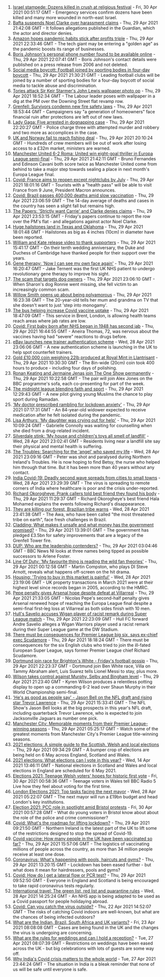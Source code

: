 1. [Israel stampede: Dozens killed in crush at religious festival](https://www.bbc.co.uk/news/world-middle-east-56938657) - Fri, 30 Apr 2021 00:51:17 GMT - Emergency services confirm dozens have been killed and many more wounded in north-east Israel.
2. [Bafta suspends Noel Clarke over harassment claims](https://www.bbc.co.uk/news/entertainment-arts-56937479) - Thu, 29 Apr 2021 21:42:08 GMT - It follows allegations published in the Guardian, which the actor and director denies.
3. [Amazon hopes pandemic habits stick after profits triple](https://www.bbc.co.uk/news/business-56937428) - Thu, 29 Apr 2021 22:33:46 GMT - The tech giant may be entering a "golden age" as the pandemic boosts its range of businesses.
4. [Boris Johnson's personal phone number found to be available online](https://www.bbc.co.uk/news/uk-politics-56937889) - Thu, 29 Apr 2021 22:07:41 GMT - Boris Johnson's contact details were published on a press release from 2006 and not deleted.
5. [Social media boycott: Football joined by sporting bodies in four-day boycott](https://www.bbc.co.uk/sport/56936797) - Thu, 29 Apr 2021 21:30:21 GMT - Leading football clubs will be joined by a number of sporting bodies for a four-day boycott of social media to tackle abuse and discrimination.
6. [Tories attack Sir Keir Starmer's John Lewis wallpaper photo op](https://www.bbc.co.uk/news/uk-politics-56932548) - Thu, 29 Apr 2021 18:52:34 GMT - The Labour leader poses with wallpaper in a dig at the PM over the Downing Street flat revamp row.
7. [Grenfell: Survivors condemn new fire safety laws](https://www.bbc.co.uk/news/uk-politics-56924131) - Thu, 29 Apr 2021 18:53:44 GMT - Campaigners say "a generation of homeowners" face financial ruin after protections are left out of new laws.
8. [Lady Gaga: Five arrested in dognapping case](https://www.bbc.co.uk/news/world-us-canada-56938268) - Thu, 29 Apr 2021 22:20:27 GMT - Police charge three with attempted murder and robbery and two more as accomplices in the case.
9. [UK and Norway fail to reach fishing deal](https://www.bbc.co.uk/news/uk-politics-56932551) - Thu, 29 Apr 2021 20:10:24 GMT - Hundreds of crew members will be out of work after losing access to a £32m market, ministers are warned.
10. [Manchester United 6-2 Roma: United win eight-goal thriller in Europa League semi-final](https://www.bbc.co.uk/sport/football/56892065) - Thu, 29 Apr 2021 21:42:11 GMT - Bruno Fernandes and Edinson Cavani both score twice as Manchester United come from behind to take a major step towards sealing a place in next month's Europa League final.
11. [Covid: France aims to reopen except nightclubs by July](https://www.bbc.co.uk/news/world-europe-56934746) - Thu, 29 Apr 2021 18:01:16 GMT - Tourists with a "health pass" will be able to visit France from 9 June, President Macron announces.
12. [Covid: Brazil passes 400,000 deaths amid slow vaccination](https://www.bbc.co.uk/news/world-latin-america-56913943) - Thu, 29 Apr 2021 23:06:59 GMT - The 14-day average of deaths and cases in the country has seen a slight fall but remains high.
13. [The Papers: 'Strictly want Carrie' and Clarke denies claims](https://www.bbc.co.uk/news/blogs-the-papers-56938107) - Thu, 29 Apr 2021 23:53:15 GMT - Friday's papers continue to report the row over the PM's flat - and allegations against actor Noel Clarke.
14. [Huge hailstones land in Texas and Oklahoma](https://www.bbc.co.uk/news/world-us-canada-56936198) - Thu, 29 Apr 2021 18:01:48 GMT - Hailstones as big as 4 inches (10cm) in diameter have been reported.
15. [William and Kate release video to thank supporters](https://www.bbc.co.uk/news/uk-56928583) - Thu, 29 Apr 2021 15:41:17 GMT - On their tenth wedding anniversary, the Duke and Duchess of Cambridge have thanked people for their support over the years.
16. [Gene therapy: 'Now I can see my own face again'](https://www.bbc.co.uk/news/health-56906002) - Thu, 29 Apr 2021 16:20:47 GMT - Jake Ternent was the first UK NHS patient to undergo revolutionary gene therapy to improve his sight.
17. [The scam that targets dog owners](https://www.bbc.co.uk/news/uk-56922473) - Thu, 29 Apr 2021 23:06:10 GMT - When Sharon's dog Ronnie went missing, she fell victim to an increasingly common scam.
18. [Willow Smith opens up about being polyamorous](https://www.bbc.co.uk/news/newsbeat-56852099) - Thu, 29 Apr 2021 16:23:38 GMT - The 20-year-old tells her mum and grandma on TV that she doesn't want to just 'step into monogamy'.
19. [The bus helping increase Covid vaccine uptake](https://www.bbc.co.uk/news/uk-56937019) - Thu, 29 Apr 2021 18:47:09 GMT - This service in Brent, London, is allowing health teams reach areas where jab rates are low.
20. [Covid: First baby born after NHS began in 1948 has second jab](https://www.bbc.co.uk/news/uk-wales-56935546) - Thu, 29 Apr 2021 16:44:55 GMT - Aneira Thomas, 72, was nervous about the vaccines having had "severe" reactions to drugs before.
21. [eBay launches new trainer authentication scheme](https://www.bbc.co.uk/news/business-56922493) - Wed, 28 Apr 2021 23:06:06 GMT - A new authentication scheme is launching in the UK to help spot counterfeit trainers.
22. [Gold £10,000 coin weighing 22lb produced at Royal Mint in Llantrisant](https://www.bbc.co.uk/news/uk-wales-56920734) - Thu, 29 Apr 2021 10:30:30 GMT - The 8in-wide (20cm) coin took 400 hours to produce - including four days of polishing.
23. [Ronan Keating and Jermaine Jenas join The One Show permanently](https://www.bbc.co.uk/news/entertainment-arts-56925454) - Thu, 29 Apr 2021 10:22:58 GMT - The pair will join Alex Jones on the BBC programme's sofa, each co-presenting for part of the week.
24. [The midnight league blending faith and sport](https://www.bbc.co.uk/news/uk-56928581) - Thu, 29 Apr 2021 12:29:43 GMT - A new pilot giving young Muslims the chance to play sport during Ramadan.
25. ['My doctor prescribed rambling for lockdown anxiety'](https://www.bbc.co.uk/news/uk-scotland-edinburgh-east-fife-56919166) - Thu, 29 Apr 2021 07:17:31 GMT - An 84-year-old widower expected to receive medication after he felt isolated during the pandemic.
26. [Lisa Arthurs: 'My daughter was crying out for help'](https://www.bbc.co.uk/news/uk-northern-ireland-56904534) - Thu, 29 Apr 2021 10:09:24 GMT - Gabrielle Connolly was waiting for counselling when she died from a drug-related incident.
27. [Silverdale stink: 'My house and children's toys all smell of landfill'](https://www.bbc.co.uk/news/uk-england-stoke-staffordshire-56917351) - Wed, 28 Apr 2021 23:02:41 GMT - Residents living near a landfill site say their physical and mental health is suffering.
28. [The Troubles: Searching for the 'angel' who saved my life](https://www.bbc.co.uk/news/stories-56904137) - Wed, 28 Apr 2021 23:09:16 GMT - Peter was shot and paralysed during Northern Ireland's Troubles. He is now hoping to find Betsy, the nurse who helped him through that time. But it has been more than 40 years without any contact.
29. [India Covid-19: Deadly second wave spreads from cities to small towns](https://www.bbc.co.uk/news/world-asia-india-56913047) - Wed, 28 Apr 2021 23:29:39 GMT - The virus is spreading to remote corners of India where healthcare is poor and the crisis under-reported.
30. [Richard Okorogheye: Prank callers told best friend they found his body](https://www.bbc.co.uk/news/newsbeat-56917974) - Thu, 29 Apr 2021 11:29:37 GMT - Richard Okorogheye's best friend Hala Mohamed explains the events following Richard's disappearance.
31. [They are killing our forest, Brazilian tribe warns](https://www.bbc.co.uk/news/world-latin-america-56847952) - Wed, 28 Apr 2021 23:41:38 GMT - The Awa, who have been called "the most threatened tribe on earth", face fresh challenges in Brazil.
32. [Cladding: What makes it unsafe and what money has the government promised?](https://www.bbc.co.uk/news/explainers-56015129) - Thu, 29 Apr 2021 13:39:01 GMT - The government has pledged £3.5bn for safety improvements that are a legacy of the Grenfell Tower fire.
33. [DUP: Who are the leadership contenders?](https://www.bbc.co.uk/news/uk-northern-ireland-56915407) - Thu, 29 Apr 2021 03:04:46 GMT - BBC News NI looks at three names being tipped as possible successors to Arlene Foster.
34. [Line Of Duty: 'My favourite thing is reading the wild fan theories'](https://www.bbc.co.uk/news/newsbeat-56917121) - Thu, 29 Apr 2021 00:12:58 GMT - Martin Compston, who plays DI Steve Arnott, reveals what happens off-screen on the hit drama.
35. [Housing: 'Trying to buy in this market is painful'](https://www.bbc.co.uk/news/business-56906524) - Wed, 28 Apr 2021 23:19:06 GMT - UK property transactions in March 2021 were at their highest level since records began in 2005, according to the HMRC.
36. [Pepe penalty gives Arsenal hope despite defeat at Villarreal](https://www.bbc.co.uk/sport/football/56892082) - Thu, 29 Apr 2021 21:33:05 GMT - Nicolas Pepe's second-half penalty gives Arsenal renewed hope of reaching the Europa League final despite a semi-final first-leg loss at Villarreal as both sides finish with 10 men.
37. [Hull's Savelio accuses Wigan player of racist remark during Super League match](https://www.bbc.co.uk/sport/rugby-league/56937257) - Thu, 29 Apr 2021 22:23:09 GMT - Hull FC forward Andre Savelio alleges a Wigan Warriors player used a racist remark during their Super League game at the DW Stadium.
38. [There must be consequences for Premier League big six, says ex-chief exec Scudamore](https://www.bbc.co.uk/sport/football/56937159) - Thu, 29 Apr 2021 18:18:24 GMT - There must be consequences for the six English clubs who tried to join the ill-fated European Super League, says former Premier League chief Richard Scudamore.
39. [Dortmund join race for Brighton's White - Friday's football gossip](https://www.bbc.co.uk/sport/56934781) - Thu, 29 Apr 2021 22:23:37 GMT - Dortmund join Ben White race, Villa on Tammy Abraham alert, Luis Suarez tells Lionel Messi to stay, plus more.
40. [Wilson takes control against Murphy, Selby and Bingham level](https://www.bbc.co.uk/sport/snooker/56932603) - Thu, 29 Apr 2021 21:23:40 GMT - Kyren Wilson produces a relentless potting display to open up a commanding 6-2 lead over Shaun Murphy in their World Championship semi-final.
41. ['He's as good as people say' - Jason Bell on the NFL draft and rising star Trevor Lawrence](https://www.bbc.co.uk/sport/av/american-football/56931865) - Thu, 29 Apr 2021 15:33:41 GMT - The NFL Show's Jason Bell looks at the big prospects in this year's NFL draft, including quarterback Trevor Lawrence, who is expected to join Jacksonville Jaguars as number one pick.
42. [Manchester City: Memorable moments from their Premier League-winning seasons](https://www.bbc.co.uk/sport/av/football/56923236) - Thu, 29 Apr 2021 05:25:17 GMT - Watch some of the greatest moments from Manchester City's Premier League title-winning seasons.
43. [2021 elections: A simple guide to the Scottish, Welsh and local elections](https://www.bbc.co.uk/news/uk-politics-56286643) - Thu, 29 Apr 2021 09:34:29 GMT - A bumper crop of elections are being held on 6 May across England, Scotland and Wales.
44. [2021 elections: What elections can I vote in this year?](https://www.bbc.co.uk/news/56129210) - Wed, 14 Apr 2021 13:46:11 GMT - National elections in Scotland and Wales and local elections in England are scheduled for 6 May 2021.
45. [Elections 2021: Teenage Welsh voters' hopes for historic first vote](https://www.bbc.co.uk/news/uk-politics-56908323) - Fri, 30 Apr 2021 00:58:36 GMT - Teenage voters in Wales tell BBC Radio 5 Live how they feel about voting for the first time.
46. [London Elections 2021: Top tasks facing the next mayor](https://www.bbc.co.uk/news/uk-england-london-56748541) - Wed, 28 Apr 2021 05:22:07 GMT - The next mayor will run a £19bn budget and head London's key institutions.
47. [Election 2021: PCC role in spotlight amid Bristol protests](https://www.bbc.co.uk/news/uk-england-bristol-56833152) - Fri, 30 Apr 2021 00:57:28 GMT - What do young voters in Bristol know about about the role of the police and crime commissioner?
48. [Covid: What's the roadmap for lifting lockdown?](https://www.bbc.co.uk/news/explainers-52530518) - Thu, 29 Apr 2021 09:21:50 GMT - Northern Ireland is the latest part of the UK to lift some of the restrictions designed to stop the spread of Covid-19.
49. [Covid vaccine: How many people in the UK have been vaccinated so far?](https://www.bbc.co.uk/news/health-55274833) - Thu, 29 Apr 2021 15:57:06 GMT - The logistics of vaccinating millions of people across the country, as more than 34 million people receive at least one dose.
50. [Coronavirus: What's happening with pools, haircuts and gyms?](https://www.bbc.co.uk/news/explainers-53349989) - Thu, 29 Apr 2021 13:20:15 GMT - Lockdown has been eased further - but what does it mean for hairdressers, pools and gyms?
51. [Covid: How do I get a lateral flow or PCR test?](https://www.bbc.co.uk/news/health-51943612) - Thu, 29 Apr 2021 09:52:50 GMT - Everyone in England and Scotland is being encouraged to take rapid coronavirus tests regularly.
52. [International travel: The green list, red list and quarantine rules](https://www.bbc.co.uk/news/explainers-52544307) - Wed, 28 Apr 2021 14:25:24 GMT - An NHS app is being adapted to be used as a Covid passport for people holidaying abroad.
53. [Covid: Can you catch the virus outside?](https://www.bbc.co.uk/news/explainers-55680305) - Thu, 22 Apr 2021 14:52:07 GMT - The risks of catching Covid indoors are well-known, but what are the chances of being infected outdoors?
54. [What are the Indian, Brazil, South Africa and UK variants?](https://www.bbc.co.uk/news/health-55659820) - Fri, 23 Apr 2021 08:08:08 GMT - Cases are being found in the UK and the changes the virus is undergoing are concerning.
55. [What are the rules for weddings and can I hold a reception?](https://www.bbc.co.uk/news/explainers-52811509) - Tue, 27 Apr 2021 08:07:39 GMT - Restrictions on weddings have been eased across the UK - but big celebrations with lots of guests are some way off.
56. [Why India's Covid crisis matters to the whole world](https://www.bbc.co.uk/news/world-asia-india-56907007) - Tue, 27 Apr 2021 23:44:24 GMT - The situation in India is a bleak reminder that none of us will be safe until everyone is safe.
